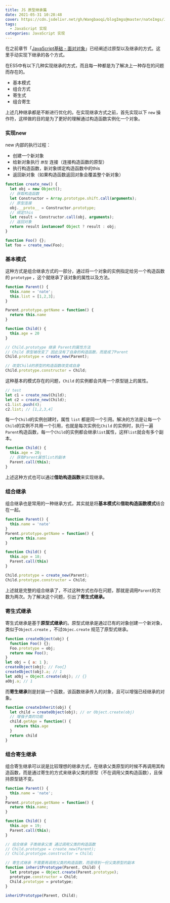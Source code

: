 ```yaml
---
title: JS 原型继承篇
date: 2021-05-31 10:28:48
cover: https://cdn.jsdelivr.net/gh/Wangbaoqi/blogImgs@master/nateImgs/JavaScript/bg-api/inherit.png
tags: 
  - JavaScript 实现
categories: JavaScript 实现
---
```


在之前章节「[JavaScript基础 - 面对对象](<../../javascript-advance/javascript basic/object oriented programming.md#yuan-xing-mo-shi>)」已经阐述过原型以及继承的方式。这里手动实现下继承的各个方式。

在ES5中有以下几种实现继承的方式，而且每一种都是为了解决上一种存在的问题而存在的。

* 基本模式
* 组合方式
* 寄生式
* 组合寄生

上述几种继承都是不断进行优化的。在实现继承方式之前，首先实现以下 `new` 操作符，这样做的目的是为了更好的理解通过构造函数实例化一个对象。

### 实现new

new 内部的执行过程：

* 创建一个新对象
* 给新对象执行 `原型` 连接（连接构造函数的原型）
* 执行构造函数，新对象绑定构造函数中的this
* 返回新对象（如果构造函数返回对象会覆盖整个新对象）

```javascript
function create_new() {
  let obj = new Object();
  // 获取构造函数
  let Constructor = Array.prototype.shift.call(arguments);
  // 原型连接
  obj.__proto__ = Constructor.prototype;
  // 绑定this
  let result = Constructor.call(obj, arguments);
  // 返回对象
  return result instanceof Object ? result : obj;
}

function Foo() {};
let foo = create_new(Foo);
```

### 基本模式

这种方式是组合继承方式的一部分，通过将一个对象的实例指定给另一个构造函数的 `prototype` ，这个就继承了该对象的属性以及方法。

```javascript
function Parent() {
  this.name = 'nate';
  this.list = [1,2,3];
}

Parent.prototype.getName = function() {
  return this.name
}

function Child() {
  this.age = 20
}

// Child.prototype 继承 Parent的属性方法
// Child 原型被改变了 因此没有了自身的构造函数，而是成了Parent
Child.prototype = create_new(Parent);

// 改变Child的原型的构造函数改变成自身
Child.prototype.constructor = Child;
```

这种基本的模式存在的问题，`Child` 的实例都会共用一个原型链上的属性。

```javascript
// test
let c1 = create_new(Child);
let c2 = create_new(Child);
c1.list.push(4);
c2.list; // [1,2,3,4]
```

每一个`Child`的实例创建时，属性 `list` 都是同一个引用。解决的方法是让每一个`Child`的实例不共用一个引用，也就是每次实例化`Child` 的实例时，执行一遍`Parent`构造函数，每一个`Child`的实例都会继承`list`属性，这样`list`就会有多个副本。

```javascript
function Child() {
  this.age = 20;
  // 获取Parent属性list的副本
  Parent.call(this);
}
```

上述这种方式也可以通过**借助构造函数**来实现继承。

### 组合继承

组合继承也是常用的一种继承方式，其实就是将**基本模式**和**借助构造函数模式**结合在一起。

```javascript
function Parent() {
  this.name = 'nate'
}
Parent.prototype.getName = function() {
  return this.name
}

function Child() {
  this.age = 18;
  Parent.call(this)
}

Child.prototype = create_new(Parent);
Child.prototype.constructor = Child;
```

上述就是完整的组合继承了，不过这种方式也存在问题，那就是调用`Parent`的次数为两次。为了解决这个问题，引出了**寄生式继承。**

### **寄生式继承**

寄生式继承是基于**原型式继承**的。原型式继承是通过已有的对象创建一个新对象，类似于`Object.create`  ，不过`Objec.create` 规范了原型式继承。

```javascript
function createObject(obj) {
  function Foo() {};
  Foo.prototype = obj;
  return new Foo();
}
let obj = { a: 1 };
createObject(obj); // Foo{}
createObject(obj).a; // 1
let aObj = Object.create(obj); // {}
aObj.a; // 1
```

而**寄生继承**则是封装一个函数，该函数继承传入的对象，且可以增强已经继承的对象。

```javascript
function createInherit(obj) {
  let child = createObject(obj); // or Object.create(obj)
  // 增强子类的功能
  child.getAge = function() {
    return this.age
  }
  return child
}
```

### 组合寄生继承

组合寄生继承可以说是比较理想的继承方式，在继承父类原型的时候不再调用其构造函数，而是通过寄生的方式来继承父类的原型（不在调用父类构造函数），且保持原型链不变。

```javascript
function Parent() {
  this.name = 'nate';
}
Parent.prototype.getName = function() {
  return this.name;
}

function Child() {
  this.age = 19;
  Parent.call(this);
}

// 组合继承 子类继承父类 通过调用父类的构造函数
// Child.prototype = create_new(Parent);
// Child.prototype.constructor = Child;

// 寄生式继承 不需要再调用父类的构造函数，而是得到一份父类原型的副本
function inheritPrototype(Parent, Child) {
  let prototype = Object.create(Parent.prototype);
  prototype.constructor = Child;
  Child.prototype = prototype;
}

inheritPrototype(Parent, Child);

```



